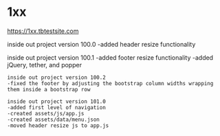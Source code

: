 # 1xx

https://1xx.tbtestsite.com

inside out project version 100.0
  -added header resize functionality

  inside out project version 100.1
    -added footer resize functionality
    -added jQuery, tether, and popper

    inside out project version 100.2
    -fixed the footer by adjusting the bootstrap column widths wrapping them inside a bootstrap row

    inside out project version 101.0
    -added first level of navigation
    -created assets/js/app.js
    -created assets/data/menu.json
    -moved header resize js to app.js
